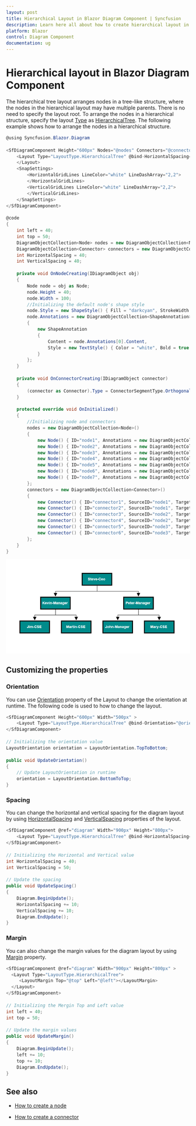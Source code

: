 ```yaml
---
layout: post
title: Hierarchical Layout in Blazor Diagram Component | Syncfusion
description: Learn here all about how to create hierarchical layout in Syncfusion Blazor Diagram component and more.
platform: Blazor
control: Diagram Component
documentation: ug
---
```


# Hierarchical layout in Blazor Diagram Component

The hierarchical tree layout arranges nodes in a tree-like structure, where the nodes in the hierarchical layout may have multiple parents. There is no need to specify the layout root. To arrange the nodes in a hierarchical structure, specify the layout [Type](https://help.syncfusion.com/cr/blazor/Syncfusion.Blazor.Diagram.Layout.html#Syncfusion_Blazor_Diagram_Layout_Type) as [HierarchicalTree](https://help.syncfusion.com/cr/blazor/Syncfusion.Blazor.Diagram.LayoutType.html). The following example shows how to arrange the nodes in a hierarchical structure.

```csharp
@using Syncfusion.Blazor.Diagram

<SfDiagramComponent Height="600px" Nodes="@nodes" Connectors="@connectors" NodeCreating="@OnNodeCreating" ConnectorCreating="@OnConnectorCreating">
    <Layout Type="LayoutType.HierarchicalTree" @bind-HorizontalSpacing="@HorizontalSpacing" @bind-VerticalSpacing="@VerticalSpacing">
    </Layout>
    <SnapSettings>
        <HorizontalGridLines LineColor="white" LineDashArray="2,2">
        </HorizontalGridLines>
        <VerticalGridLines LineColor="white" LineDashArray="2,2">
        </VerticalGridLines>
    </SnapSettings>
</SfDiagramComponent>

@code 
{
    int left = 40;
    int top = 50;
    DiagramObjectCollection<Node> nodes = new DiagramObjectCollection<Node>();
    DiagramObjectCollection<Connector> connectors = new DiagramObjectCollection<Connector>();
    int HorizontalSpacing = 40;
    int VerticalSpacing = 40;

    private void OnNodeCreating(IDiagramObject obj)
    {
        Node node = obj as Node;
        node.Height = 40;
        node.Width = 100;
        //Initializing the default node's shape style
        node.Style = new ShapeStyle() { Fill = "darkcyan", StrokeWidth = 3, StrokeColor = "Black" };
        node.Annotations = new DiagramObjectCollection<ShapeAnnotation>()
        {
            new ShapeAnnotation 
            { 
                Content = node.Annotations[0].Content,
                Style = new TextStyle() { Color = "white", Bold = true }, 
            }
        };
    }

    private void OnConnectorCreating(IDiagramObject connector)
    {
        (connector as Connector).Type = ConnectorSegmentType.Orthogonal;
    }

    protected override void OnInitialized()
    {
        //Initializing node and connectors
        nodes = new DiagramObjectCollection<Node>()
        {
            new Node() { ID="node1", Annotations = new DiagramObjectCollection<ShapeAnnotation>() { new ShapeAnnotation{Content="Steve-Ceo"} } },
            new Node() { ID="node2", Annotations = new DiagramObjectCollection<ShapeAnnotation>() { new ShapeAnnotation{Content="Kevin-Manager"} } },
            new Node() { ID="node3", Annotations = new DiagramObjectCollection<ShapeAnnotation>() { new ShapeAnnotation{Content="Peter-Manager"} } },
            new Node() { ID="node4", Annotations = new DiagramObjectCollection<ShapeAnnotation>() { new ShapeAnnotation{Content="Jim-CSE"} } },
            new Node() { ID="node5", Annotations = new DiagramObjectCollection<ShapeAnnotation>() { new ShapeAnnotation{Content="Martin-CSE"} } },
            new Node() { ID="node6", Annotations = new DiagramObjectCollection<ShapeAnnotation>() { new ShapeAnnotation{Content="John-Manager"} } },
            new Node() { ID="node7", Annotations = new DiagramObjectCollection<ShapeAnnotation>() { new ShapeAnnotation{Content="Mary-CSE"} } },
        };
        connectors = new DiagramObjectCollection<Connector>()
        {
            new Connector() { ID="connector1", SourceID="node1", TargetID="node2" },
            new Connector() { ID="connector2", SourceID="node1", TargetID="node3" },
            new Connector() { ID="connector3", SourceID="node2", TargetID="node4" },
            new Connector() { ID="connector4", SourceID="node2", TargetID="node5" },
            new Connector() { ID="connector5", SourceID="node3", TargetID="node6" },
            new Connector() { ID="connector6", SourceID="node3", TargetID="node7" },
        };
    }
}

```

![HierarchicalTree layout manager](../images/HierarchicalTree.png)

## Customizing the properties

### Orientation

You can use [Orientation](https://help.syncfusion.com/cr/blazor/Syncfusion.Blazor.Diagram.Layout.html#Syncfusion_Blazor_Diagram_Layout_Orientation) property of the Layout to change the orientation at runtime. The following code is used to how to change the layout.

```csharp
<SfDiagramComponent Height="600px" Width="500px" >
    <Layout Type="LayoutType.HierarchicalTree" @bind-Orientation="@orientation"></Layout>
</SfDiagramComponent>

// Initializing the orientation value
LayoutOrientation orientation = LayoutOrientation.TopToBottom;

public void UpdateOrientation()
{
    // Update LayoutOrientation in runtime
    orientation = LayoutOrientation.BottomToTop;
}
```

### Spacing

You can change the horizontal and vertical spacing for the diagram layout by using [HorizontalSpacing](https://help.syncfusion.com/cr/blazor/Syncfusion.Blazor.Diagram.Layout.html#Syncfusion_Blazor_Diagram_Layout_HorizontalSpacing) and [VerticalSpacing](https://help.syncfusion.com/cr/blazor/Syncfusion.Blazor.Diagram.Layout.html#Syncfusion_Blazor_Diagram_Layout_VerticalSpacing) properties of the layout.

```csharp
<SfDiagramComponent @ref="diagram" Width="900px" Height="800px">
    <Layout Type="LayoutType.HierarchicalTree" @bind-HorizontalSpacing="@HorizontalSpacing" @bind-VerticalSpacing="@VerticalSpacing"/>
</SfDiagramComponent>

// Initializing the Horizontal and Vertical value
int HorizontalSpacing = 40;
int VerticalSpacing = 50;

// Update the spacing
public void UpdateSpacing()
{
    Diagram.BeginUpdate();
    HorizontalSpacing += 10;
    VerticalSpacing += 10;
    Diagram.EndUpdate();
}
```

### Margin

You can also change the margin values for the diagram layout by using [Margin](https://help.syncfusion.com/cr/blazor/Syncfusion.Blazor.Diagram.Layout.html#Syncfusion_Blazor_Diagram_Layout_Margin) property.

```csharp
<SfDiagramComponent @ref="diagram" Width="900px" Height="800px" >
  <Layout Type="LayoutType.HierarchicalTree">
     <LayoutMargin Top="@top" Left="@left"></LayoutMargin>
  </Layout>
</SfDiagramComponent>

// Initializing the Mergin Top and Left value
int left = 40;
int top = 50;

// Update the margin values
public void UpdateMargin()
{
    Diagram.BeginUpdate();
    left += 10;
    top += 10;
    Diagram.EndUpdate();
}
```

## See also

* [How to create a node](../nodes/nodes)

* [How to create a connector](../connectors/connectors)
